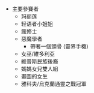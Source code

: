 + 主要參賽者
    + 玛丽莲
    + 轻语者小姐姐
    + 瘋修士
    + 惡魔學者
        + 帶著一個頭骨 (靈界手機)
    + 女巫/維多利亞
    + 維普斯民族後裔
    + 媽媽女兒雙人組
    + 畫圖的女生
    + 雅科夫/烏克蘭通靈之戰冠軍
    
    
